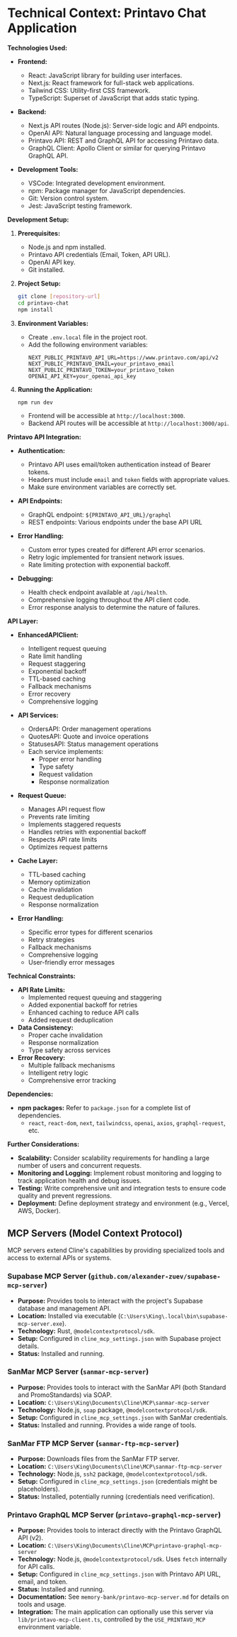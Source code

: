 # Technical Context: Printavo Chat Application

**Technologies Used:**

-   **Frontend:**
    -   React: JavaScript library for building user interfaces.
    -   Next.js: React framework for full-stack web applications.
    -   Tailwind CSS: Utility-first CSS framework.
    -   TypeScript: Superset of JavaScript that adds static typing.

-   **Backend:**
    -   Next.js API routes (Node.js): Server-side logic and API endpoints.
    -   OpenAI API: Natural language processing and language model.
    -   Printavo API: REST and GraphQL API for accessing Printavo data.
    -   GraphQL Client: Apollo Client or similar for querying Printavo GraphQL API.

-   **Development Tools:**
    -   VSCode: Integrated development environment.
    -   npm: Package manager for JavaScript dependencies.
    -   Git: Version control system.
    -   Jest: JavaScript testing framework.

**Development Setup:**

1.  **Prerequisites:**
    -   Node.js and npm installed.
    -   Printavo API credentials (Email, Token, API URL).
    -   OpenAI API key.
    -   Git installed.

2.  **Project Setup:**
    ```bash
    git clone [repository-url]
    cd printavo-chat
    npm install
    ```

3.  **Environment Variables:**
    -   Create `.env.local` file in the project root.
    -   Add the following environment variables:
        ```
        NEXT_PUBLIC_PRINTAVO_API_URL=https://www.printavo.com/api/v2
        NEXT_PUBLIC_PRINTAVO_EMAIL=your_printavo_email
        NEXT_PUBLIC_PRINTAVO_TOKEN=your_printavo_token
        OPENAI_API_KEY=your_openai_api_key
        ```

4.  **Running the Application:**
    ```bash
    npm run dev
    ```
    -   Frontend will be accessible at `http://localhost:3000`.
    -   Backend API routes will be accessible at `http://localhost:3000/api`.

**Printavo API Integration:**

-   **Authentication:**
    -   Printavo API uses email/token authentication instead of Bearer tokens.
    -   Headers must include `email` and `token` fields with appropriate values.
    -   Make sure environment variables are correctly set.

-   **API Endpoints:**
    -   GraphQL endpoint: `${PRINTAVO_API_URL}/graphql`
    -   REST endpoints: Various endpoints under the base API URL

-   **Error Handling:**
    -   Custom error types created for different API error scenarios.
    -   Retry logic implemented for transient network issues.
    -   Rate limiting protection with exponential backoff.

-   **Debugging:**
    -   Health check endpoint available at `/api/health`.
    -   Comprehensive logging throughout the API client code.
    -   Error response analysis to determine the nature of failures.

**API Layer:**
- **EnhancedAPIClient:**
  - Intelligent request queuing
  - Rate limit handling
  - Request staggering
  - Exponential backoff
  - TTL-based caching
  - Fallback mechanisms
  - Error recovery
  - Comprehensive logging

- **API Services:**
  - OrdersAPI: Order management operations
  - QuotesAPI: Quote and invoice operations
  - StatusesAPI: Status management operations
  - Each service implements:
    - Proper error handling
    - Type safety
    - Request validation
    - Response normalization

- **Request Queue:**
  - Manages API request flow
  - Prevents rate limiting
  - Implements staggered requests
  - Handles retries with exponential backoff
  - Respects API rate limits
  - Optimizes request patterns

- **Cache Layer:**
  - TTL-based caching
  - Memory optimization
  - Cache invalidation
  - Request deduplication
  - Response normalization

- **Error Handling:**
  - Specific error types for different scenarios
  - Retry strategies
  - Fallback mechanisms
  - Comprehensive logging
  - User-friendly error messages

**Technical Constraints:**
- **API Rate Limits:**
  - Implemented request queuing and staggering
  - Added exponential backoff for retries
  - Enhanced caching to reduce API calls
  - Added request deduplication
- **Data Consistency:**
  - Proper cache invalidation
  - Response normalization
  - Type safety across services
- **Error Recovery:**
  - Multiple fallback mechanisms
  - Intelligent retry logic
  - Comprehensive error tracking

**Dependencies:**

-   **npm packages:** Refer to `package.json` for a complete list of dependencies.
    -   `react`, `react-dom`, `next`, `tailwindcss`, `openai`, `axios`, `graphql-request`, etc.

**Further Considerations:**

-   **Scalability:** Consider scalability requirements for handling a large number of users and concurrent requests.
-   **Monitoring and Logging:** Implement robust monitoring and logging to track application health and debug issues.
-   **Testing:** Write comprehensive unit and integration tests to ensure code quality and prevent regressions.
-   **Deployment:** Define deployment strategy and environment (e.g., Vercel, AWS, Docker).

## MCP Servers (Model Context Protocol)

MCP servers extend Cline's capabilities by providing specialized tools and access to external APIs or systems.

### Supabase MCP Server (`github.com/alexander-zuev/supabase-mcp-server`)
- **Purpose:** Provides tools to interact with the project's Supabase database and management API.
- **Location:** Installed via executable (`C:\Users\King\.local\bin\supabase-mcp-server.exe`).
- **Technology:** Rust, `@modelcontextprotocol/sdk`.
- **Setup:** Configured in `cline_mcp_settings.json` with Supabase project details.
- **Status:** Installed and running.

### SanMar MCP Server (`sanmar-mcp-server`)
- **Purpose:** Provides tools to interact with the SanMar API (both Standard and PromoStandards) via SOAP.
- **Location:** `C:\Users\King\Documents\Cline\MCP\sanmar-mcp-server`
- **Technology:** Node.js, `soap` package, `@modelcontextprotocol/sdk`.
- **Setup:** Configured in `cline_mcp_settings.json` with SanMar credentials.
- **Status:** Installed and running. Provides a wide range of tools.

### SanMar FTP MCP Server (`sanmar-ftp-mcp-server`)
- **Purpose:** Downloads files from the SanMar FTP server.
- **Location:** `C:\Users\King\Documents\Cline\MCP\sanmar-ftp-mcp-server`
- **Technology:** Node.js, `ssh2` package, `@modelcontextprotocol/sdk`.
- **Setup:** Configured in `cline_mcp_settings.json` (credentials might be placeholders).
- **Status:** Installed, potentially running (credentials need verification).

### Printavo GraphQL MCP Server (`printavo-graphql-mcp-server`)
- **Purpose:** Provides tools to interact directly with the Printavo GraphQL API (v2).
- **Location:** `C:\Users\King\Documents\Cline\MCP\printavo-graphql-mcp-server`
- **Technology:** Node.js, `@modelcontextprotocol/sdk`. Uses `fetch` internally for API calls.
- **Setup:** Configured in `cline_mcp_settings.json` with Printavo API URL, email, and token.
- **Status:** Installed and running.
- **Documentation:** See `memory-bank/printavo-mcp-server.md` for details on tools and usage.
- **Integration:** The main application can optionally use this server via `lib/printavo-mcp-client.ts`, controlled by the `USE_PRINTAVO_MCP` environment variable.
